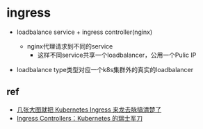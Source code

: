 
# ingress
+ loadbalance service + ingress controller(nginx)
    + nginx代理请求到不同的service
        + 这样不同service共享一个loadbalancer，公用一个Pulic IP

+ loadbalance type类型对应一个k8s集群外的真实的loadbalancer

## ref
+ [几张大图就把 Kubernetes Ingress 来龙去脉搞清楚了](https://zhuanlan.zhihu.com/p/486016590)
+ [Ingress Controllers：Kubernetes 的瑞士军刀](https://www.kubernetes.org.cn/9840.html)